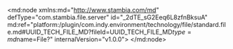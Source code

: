 <?xml version="1.0" encoding="UTF-8"?>
<md:node xmlns:md="http://www.stambia.com/md" defType="com.stambia.file.server" id="_2dTE_sG2Eeq6L8zfnBksuA" md:ref="platform:/plugin/com.indy.environment/technology/file/standard.file.md#UUID_TECH_FILE_MD?fileId=UUID_TECH_FILE_MD$type=md$name=File?" internalVersion="v1.0.0">
  <node defType="com.stambia.file.directory" id="_2dUTEMG2Eeq6L8zfnBksuA" name="Reference Files Folder">
    <attribute defType="com.stambia.file.directory.path" id="_2dUTEcG2Eeq6L8zfnBksuA" value="%{env:workspace_loc}%/Training/Files_In/Reference_Files"/>
    <node defType="com.stambia.file.file" id="_2dU6IMG2Eeq6L8zfnBksuA" name="DiscountRanges">
      <attribute defType="com.stambia.file.file.type" id="_2dU6IcG2Eeq6L8zfnBksuA" value="DELIMITED"/>
      <attribute defType="com.stambia.file.file.charsetName" id="_2dU6IsG2Eeq6L8zfnBksuA"/>
      <attribute defType="com.stambia.file.file.lineSeparator" id="_2dU6I8G2Eeq6L8zfnBksuA" value="0D0A"/>
      <attribute defType="com.stambia.file.file.fieldSeparator" id="_2dU6JMG2Eeq6L8zfnBksuA" value="2C"/>
      <attribute defType="com.stambia.file.file.stringDelimiter" id="_2dU6JcG2Eeq6L8zfnBksuA"/>
      <attribute defType="com.stambia.file.file.decimalSeparator" id="_2dU6JsG2Eeq6L8zfnBksuA" value="2E"/>
      <attribute defType="com.stambia.file.file.lineToSkip" id="_2dU6J8G2Eeq6L8zfnBksuA" value="0"/>
      <attribute defType="com.stambia.file.file.lastLineToSkip" id="_2dU6KMG2Eeq6L8zfnBksuA" value="0"/>
      <attribute defType="com.stambia.file.file.header" id="_2dU6KcG2Eeq6L8zfnBksuA" value="1"/>
      <attribute defType="com.stambia.file.file.physicalName" id="_2dU6KsG2Eeq6L8zfnBksuA" value="DiscountRanges.txt"/>
      <node defType="com.stambia.file.field" id="_2dU6K8G2Eeq6L8zfnBksuA" name="min" position="1">
        <attribute defType="com.stambia.file.field.size" id="_2dU6LMG2Eeq6L8zfnBksuA" value="12"/>
        <attribute defType="com.stambia.file.field.type" id="_2dVhMMG2Eeq6L8zfnBksuA" value="Numeric"/>
        <attribute defType="com.stambia.file.field.physicalName" id="_2dVhMcG2Eeq6L8zfnBksuA" value="MIN"/>
      </node>
      <node defType="com.stambia.file.field" id="_2dVhMsG2Eeq6L8zfnBksuA" name="max" position="2">
        <attribute defType="com.stambia.file.field.size" id="_2dVhM8G2Eeq6L8zfnBksuA" value="12"/>
        <attribute defType="com.stambia.file.field.type" id="_2dVhNMG2Eeq6L8zfnBksuA" value="Numeric"/>
        <attribute defType="com.stambia.file.field.physicalName" id="_2dVhNcG2Eeq6L8zfnBksuA" value="MAX"/>
      </node>
      <node defType="com.stambia.file.field" id="_2dVhNsG2Eeq6L8zfnBksuA" name="range" position="3">
        <attribute defType="com.stambia.file.field.size" id="_2dVhN8G2Eeq6L8zfnBksuA" value="62"/>
        <attribute defType="com.stambia.file.field.type" id="_2dVhOMG2Eeq6L8zfnBksuA" value="String"/>
        <attribute defType="com.stambia.file.field.physicalName" id="_2dVhOcG2Eeq6L8zfnBksuA" value="RANGE"/>
      </node>
    </node>
    <node defType="com.stambia.file.file" id="_2dVhOsG2Eeq6L8zfnBksuA" name="Time">
      <attribute defType="com.stambia.file.file.type" id="_2dVhO8G2Eeq6L8zfnBksuA" value="DELIMITED"/>
      <attribute defType="com.stambia.file.file.charsetName" id="_2dVhPMG2Eeq6L8zfnBksuA"/>
      <attribute defType="com.stambia.file.file.lineSeparator" id="_2dVhPcG2Eeq6L8zfnBksuA" value="0D0A"/>
      <attribute defType="com.stambia.file.file.fieldSeparator" id="_2dVhPsG2Eeq6L8zfnBksuA" value="3B"/>
      <attribute defType="com.stambia.file.file.stringDelimiter" id="_2dVhP8G2Eeq6L8zfnBksuA"/>
      <attribute defType="com.stambia.file.file.decimalSeparator" id="_2dVhQMG2Eeq6L8zfnBksuA" value="2E"/>
      <attribute defType="com.stambia.file.file.lineToSkip" id="_2dVhQcG2Eeq6L8zfnBksuA" value="0"/>
      <attribute defType="com.stambia.file.file.lastLineToSkip" id="_2dVhQsG2Eeq6L8zfnBksuA" value="0"/>
      <attribute defType="com.stambia.file.file.header" id="_2dVhQ8G2Eeq6L8zfnBksuA" value="0"/>
      <attribute defType="com.stambia.file.file.physicalName" id="_2dVhRMG2Eeq6L8zfnBksuA" value="Time.csv"/>
      <node defType="com.stambia.file.field" id="_2dVhRcG2Eeq6L8zfnBksuA" name="DAY_DATE" position="1">
        <attribute defType="com.stambia.file.field.size" id="_2dVhRsG2Eeq6L8zfnBksuA" value="66"/>
        <attribute defType="com.stambia.file.field.type" id="_2dVhR8G2Eeq6L8zfnBksuA" value="String"/>
        <attribute defType="com.stambia.file.field.physicalName" id="_2dVhSMG2Eeq6L8zfnBksuA" value="F1"/>
      </node>
    </node>
    <node defType="com.stambia.file.file" id="_2dVhScG2Eeq6L8zfnBksuA" name="US_States">
      <attribute defType="com.stambia.file.file.type" id="_2dVhSsG2Eeq6L8zfnBksuA" value="DELIMITED"/>
      <attribute defType="com.stambia.file.file.charsetName" id="_2dVhS8G2Eeq6L8zfnBksuA"/>
      <attribute defType="com.stambia.file.file.lineSeparator" id="_2dVhTMG2Eeq6L8zfnBksuA" value="0D0A"/>
      <attribute defType="com.stambia.file.file.fieldSeparator" id="_2dVhTcG2Eeq6L8zfnBksuA" value="2C"/>
      <attribute defType="com.stambia.file.file.stringDelimiter" id="_2dVhTsG2Eeq6L8zfnBksuA"/>
      <attribute defType="com.stambia.file.file.decimalSeparator" id="_2dVhT8G2Eeq6L8zfnBksuA" value="2E"/>
      <attribute defType="com.stambia.file.file.lineToSkip" id="_2dVhUMG2Eeq6L8zfnBksuA" value="0"/>
      <attribute defType="com.stambia.file.file.lastLineToSkip" id="_2dVhUcG2Eeq6L8zfnBksuA" value="0"/>
      <attribute defType="com.stambia.file.file.header" id="_2dVhUsG2Eeq6L8zfnBksuA" value="1"/>
      <attribute defType="com.stambia.file.file.physicalName" id="_2dVhU8G2Eeq6L8zfnBksuA" value="REF_US_STATES.csv"/>
      <node defType="com.stambia.file.field" id="_2dVhVMG2Eeq6L8zfnBksuA" name="STATE_UPPER_CASE" position="1">
        <attribute defType="com.stambia.file.field.size" id="_2dVhVcG2Eeq6L8zfnBksuA" value="64"/>
        <attribute defType="com.stambia.file.field.type" id="_2dVhVsG2Eeq6L8zfnBksuA" value="String"/>
        <attribute defType="com.stambia.file.field.physicalName" id="_2dVhV8G2Eeq6L8zfnBksuA" value="STATE_UPPER_CASE"/>
      </node>
      <node defType="com.stambia.file.field" id="_2dVhWMG2Eeq6L8zfnBksuA" name="STATE_CODE" position="3">
        <attribute defType="com.stambia.file.field.size" id="_2dVhWcG2Eeq6L8zfnBksuA" value="52"/>
        <attribute defType="com.stambia.file.field.type" id="_2dVhWsG2Eeq6L8zfnBksuA" value="String"/>
        <attribute defType="com.stambia.file.field.physicalName" id="_2dVhW8G2Eeq6L8zfnBksuA" value="STATE_CODE"/>
      </node>
      <node defType="com.stambia.file.field" id="_2dVhXMG2Eeq6L8zfnBksuA" name="STATE" position="2">
        <attribute defType="com.stambia.file.field.size" id="_2dVhXcG2Eeq6L8zfnBksuA" value="64"/>
        <attribute defType="com.stambia.file.field.type" id="_2dVhXsG2Eeq6L8zfnBksuA" value="String"/>
        <attribute defType="com.stambia.file.field.physicalName" id="_2dVhX8G2Eeq6L8zfnBksuA" value="STATE"/>
      </node>
    </node>
    <node defType="com.stambia.file.file" id="_2dVhYMG2Eeq6L8zfnBksuA" name="US_Cities">
      <attribute defType="com.stambia.file.file.type" id="_2dVhYcG2Eeq6L8zfnBksuA" value="POSITIONAL"/>
      <attribute defType="com.stambia.file.file.charsetName" id="_2dVhYsG2Eeq6L8zfnBksuA"/>
      <attribute defType="com.stambia.file.file.lineSeparator" id="_2dVhY8G2Eeq6L8zfnBksuA" value="0D0A"/>
      <attribute defType="com.stambia.file.file.fieldSeparator" id="_2dVhZMG2Eeq6L8zfnBksuA" value="3B"/>
      <attribute defType="com.stambia.file.file.stringDelimiter" id="_2dVhZcG2Eeq6L8zfnBksuA"/>
      <attribute defType="com.stambia.file.file.decimalSeparator" id="_2dVhZsG2Eeq6L8zfnBksuA" value="2E"/>
      <attribute defType="com.stambia.file.file.lineToSkip" id="_2dVhZ8G2Eeq6L8zfnBksuA" value="0"/>
      <attribute defType="com.stambia.file.file.lastLineToSkip" id="_2dVhaMG2Eeq6L8zfnBksuA" value="0"/>
      <attribute defType="com.stambia.file.file.header" id="_2dVhacG2Eeq6L8zfnBksuA" value="0"/>
      <attribute defType="com.stambia.file.file.physicalName" id="_2dVhasG2Eeq6L8zfnBksuA" value="ref_us_cities.txt"/>
      <node defType="com.stambia.file.field" id="_2dVha8G2Eeq6L8zfnBksuA" name="ZIP_CODE" position="1">
        <attribute defType="com.stambia.file.field.physicalName" id="_2dWIQMG2Eeq6L8zfnBksuA" value="ZIP_CODE"/>
        <attribute defType="com.stambia.file.field.type" id="_2dWIQcG2Eeq6L8zfnBksuA" value="String"/>
        <attribute defType="com.stambia.file.field.size" id="_2dWIQsG2Eeq6L8zfnBksuA" value="5"/>
      </node>
      <node defType="com.stambia.file.field" id="_2dWIQ8G2Eeq6L8zfnBksuA" name="CITY" position="6">
        <attribute defType="com.stambia.file.field.physicalName" id="_2dWIRMG2Eeq6L8zfnBksuA" value="CITY"/>
        <attribute defType="com.stambia.file.field.type" id="_2dWIRcG2Eeq6L8zfnBksuA" value="String"/>
        <attribute defType="com.stambia.file.field.size" id="_2dWIRsG2Eeq6L8zfnBksuA" value="72"/>
      </node>
      <node defType="com.stambia.file.field" id="_2dWIR8G2Eeq6L8zfnBksuA" name="STATE_CODE" position="78">
        <attribute defType="com.stambia.file.field.physicalName" id="_2dWISMG2Eeq6L8zfnBksuA" value="STATE_CODE"/>
        <attribute defType="com.stambia.file.field.type" id="_2dWIScG2Eeq6L8zfnBksuA" value="String"/>
        <attribute defType="com.stambia.file.field.size" id="_2dWISsG2Eeq6L8zfnBksuA" value="10"/>
      </node>
    </node>
  </node>
  <node defType="com.stambia.file.directory" id="_2dWIS8G2Eeq6L8zfnBksuA" name="Loop_Folder">
    <attribute defType="com.stambia.file.directory.path" id="_2dWITMG2Eeq6L8zfnBksuA" value="%{env:workspace_loc}%/Training/Files_Out/Loop"/>
  </node>
</md:node>